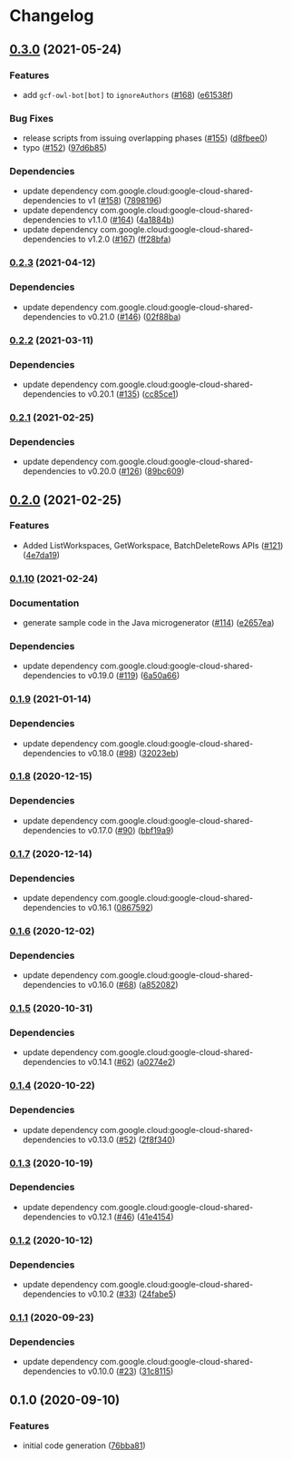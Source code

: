 # Changelog

## [0.3.0](https://www.github.com/googleapis/java-area120-tables/compare/v0.2.3...v0.3.0) (2021-05-24)


### Features

* add `gcf-owl-bot[bot]` to `ignoreAuthors` ([#168](https://www.github.com/googleapis/java-area120-tables/issues/168)) ([e61538f](https://www.github.com/googleapis/java-area120-tables/commit/e61538fcd808d228631d28ee17fe7dddd7a59298))


### Bug Fixes

* release scripts from issuing overlapping phases ([#155](https://www.github.com/googleapis/java-area120-tables/issues/155)) ([d8fbee0](https://www.github.com/googleapis/java-area120-tables/commit/d8fbee09c9d7fbdf65fdebd0097470e4f9a81d53))
* typo ([#152](https://www.github.com/googleapis/java-area120-tables/issues/152)) ([97d6b85](https://www.github.com/googleapis/java-area120-tables/commit/97d6b85920992f39053755b9db2c75f778ec617d))


### Dependencies

* update dependency com.google.cloud:google-cloud-shared-dependencies to v1 ([#158](https://www.github.com/googleapis/java-area120-tables/issues/158)) ([7898196](https://www.github.com/googleapis/java-area120-tables/commit/78981961bbb88284278cec586c10d0a2356dc24b))
* update dependency com.google.cloud:google-cloud-shared-dependencies to v1.1.0 ([#164](https://www.github.com/googleapis/java-area120-tables/issues/164)) ([4a1884b](https://www.github.com/googleapis/java-area120-tables/commit/4a1884b42d9b11280598354b3bac51628702cea5))
* update dependency com.google.cloud:google-cloud-shared-dependencies to v1.2.0 ([#167](https://www.github.com/googleapis/java-area120-tables/issues/167)) ([ff28bfa](https://www.github.com/googleapis/java-area120-tables/commit/ff28bfaa40584cdb723a8107bd68be477e10c723))

### [0.2.3](https://www.github.com/googleapis/java-area120-tables/compare/v0.2.2...v0.2.3) (2021-04-12)


### Dependencies

* update dependency com.google.cloud:google-cloud-shared-dependencies to v0.21.0 ([#146](https://www.github.com/googleapis/java-area120-tables/issues/146)) ([02f88ba](https://www.github.com/googleapis/java-area120-tables/commit/02f88baec4264e0a8ac0a5cc5aaedc071c821268))

### [0.2.2](https://www.github.com/googleapis/java-area120-tables/compare/v0.2.1...v0.2.2) (2021-03-11)


### Dependencies

* update dependency com.google.cloud:google-cloud-shared-dependencies to v0.20.1 ([#135](https://www.github.com/googleapis/java-area120-tables/issues/135)) ([cc85ce1](https://www.github.com/googleapis/java-area120-tables/commit/cc85ce1d9d550be924ca482ae647e40d8afa8c55))

### [0.2.1](https://www.github.com/googleapis/java-area120-tables/compare/v0.2.0...v0.2.1) (2021-02-25)


### Dependencies

* update dependency com.google.cloud:google-cloud-shared-dependencies to v0.20.0 ([#126](https://www.github.com/googleapis/java-area120-tables/issues/126)) ([89bc609](https://www.github.com/googleapis/java-area120-tables/commit/89bc6096d092e44181b7b90606b6673664a8da1b))

## [0.2.0](https://www.github.com/googleapis/java-area120-tables/compare/v0.1.10...v0.2.0) (2021-02-25)


### Features

* Added ListWorkspaces, GetWorkspace, BatchDeleteRows APIs ([#121](https://www.github.com/googleapis/java-area120-tables/issues/121)) ([4e7da19](https://www.github.com/googleapis/java-area120-tables/commit/4e7da1964b8656a787fb8d1d6d358c2a20c7cc9a))

### [0.1.10](https://www.github.com/googleapis/java-area120-tables/compare/v0.1.9...v0.1.10) (2021-02-24)


### Documentation

* generate sample code in the Java microgenerator ([#114](https://www.github.com/googleapis/java-area120-tables/issues/114)) ([e2657ea](https://www.github.com/googleapis/java-area120-tables/commit/e2657eac38719c7ca6c6b604756d93cf35aef056))


### Dependencies

* update dependency com.google.cloud:google-cloud-shared-dependencies to v0.19.0 ([#119](https://www.github.com/googleapis/java-area120-tables/issues/119)) ([6a50a66](https://www.github.com/googleapis/java-area120-tables/commit/6a50a66a086a4207933c0c9d7c77c0ebe94d6ee7))

### [0.1.9](https://www.github.com/googleapis/java-area120-tables/compare/v0.1.8...v0.1.9) (2021-01-14)


### Dependencies

* update dependency com.google.cloud:google-cloud-shared-dependencies to v0.18.0 ([#98](https://www.github.com/googleapis/java-area120-tables/issues/98)) ([32023eb](https://www.github.com/googleapis/java-area120-tables/commit/32023ebe9ef89cada3469bd62094e178a77a28a5))

### [0.1.8](https://www.github.com/googleapis/java-area120-tables/compare/v0.1.7...v0.1.8) (2020-12-15)


### Dependencies

* update dependency com.google.cloud:google-cloud-shared-dependencies to v0.17.0 ([#90](https://www.github.com/googleapis/java-area120-tables/issues/90)) ([bbf19a9](https://www.github.com/googleapis/java-area120-tables/commit/bbf19a910e9676708882aefb3bc4c1b9fd3abb45))

### [0.1.7](https://www.github.com/googleapis/java-area120-tables/compare/v0.1.6...v0.1.7) (2020-12-14)


### Dependencies

* update dependency com.google.cloud:google-cloud-shared-dependencies to v0.16.1 ([0867592](https://www.github.com/googleapis/java-area120-tables/commit/08675923c629575a498cfbdfe44a612d0ed2d3f6))

### [0.1.6](https://www.github.com/googleapis/java-area120-tables/compare/v0.1.5...v0.1.6) (2020-12-02)


### Dependencies

* update dependency com.google.cloud:google-cloud-shared-dependencies to v0.16.0 ([#68](https://www.github.com/googleapis/java-area120-tables/issues/68)) ([a852082](https://www.github.com/googleapis/java-area120-tables/commit/a852082d761935b30617fd08f67b5886e90486aa))

### [0.1.5](https://www.github.com/googleapis/java-area120-tables/compare/v0.1.4...v0.1.5) (2020-10-31)


### Dependencies

* update dependency com.google.cloud:google-cloud-shared-dependencies to v0.14.1 ([#62](https://www.github.com/googleapis/java-area120-tables/issues/62)) ([a0274e2](https://www.github.com/googleapis/java-area120-tables/commit/a0274e2743e0de19ad93a8b96b4825c8512fd9cf))

### [0.1.4](https://www.github.com/googleapis/java-area120-tables/compare/v0.1.3...v0.1.4) (2020-10-22)


### Dependencies

* update dependency com.google.cloud:google-cloud-shared-dependencies to v0.13.0 ([#52](https://www.github.com/googleapis/java-area120-tables/issues/52)) ([2f8f340](https://www.github.com/googleapis/java-area120-tables/commit/2f8f3405c459a286f8a3b1cab484ad1efb1dac85))

### [0.1.3](https://www.github.com/googleapis/java-area120-tables/compare/v0.1.2...v0.1.3) (2020-10-19)


### Dependencies

* update dependency com.google.cloud:google-cloud-shared-dependencies to v0.12.1 ([#46](https://www.github.com/googleapis/java-area120-tables/issues/46)) ([41e4154](https://www.github.com/googleapis/java-area120-tables/commit/41e4154c219dc4ab340748d564349ebc2eb851ec))

### [0.1.2](https://www.github.com/googleapis/java-area120-tables/compare/v0.1.1...v0.1.2) (2020-10-12)


### Dependencies

* update dependency com.google.cloud:google-cloud-shared-dependencies to v0.10.2 ([#33](https://www.github.com/googleapis/java-area120-tables/issues/33)) ([24fabe5](https://www.github.com/googleapis/java-area120-tables/commit/24fabe5402b3d08d72093fb51ef937d40c77eb95))

### [0.1.1](https://www.github.com/googleapis/java-area120-tables/compare/v0.1.0...v0.1.1) (2020-09-23)


### Dependencies

* update dependency com.google.cloud:google-cloud-shared-dependencies to v0.10.0 ([#23](https://www.github.com/googleapis/java-area120-tables/issues/23)) ([31c8115](https://www.github.com/googleapis/java-area120-tables/commit/31c811566f1876647244c9b8e3be2c4ba4dc50f2))

## 0.1.0 (2020-09-10)


### Features

* initial code generation ([76bba81](https://www.github.com/googleapis/java-area120-tables/commit/76bba8130a090faf3b49b60fce263a399367e6a7))
